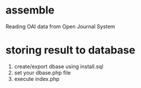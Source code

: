 # assemble
Reading OAI data from Open Journal System

# storing result to database
1. create/export dbase using install.sql
2. set your dbase.php file
3. execute index.php

